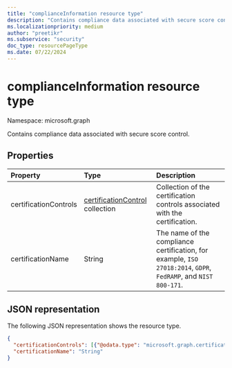 ```yaml
---
title: "complianceInformation resource type"
description: "Contains compliance data associated with secure score control."
ms.localizationpriority: medium
author: "preetikr"
ms.subservice: "security"
doc_type: resourcePageType
ms.date: 07/22/2024
---
```


# complianceInformation resource type

Namespace: microsoft.graph

Contains compliance data associated with secure score control.

## Properties

|Property |Type |Description |
|:--|:--|:--|
|certificationControls|[certificationControl](certificationcontrol.md) collection|Collection of the certification controls associated with the certification.|
|certificationName|String| The name of the compliance certification, for example, `ISO 27018:2014`, `GDPR`, `FedRAMP`, and `NIST 800-171`. |

## JSON representation

The following JSON representation shows the resource type.

<!-- {
  "blockType": "resource",
  "optionalProperties": [

  ],
  "@odata.type": "microsoft.graph.complianceInformation"
}-->
```json
{
  "certificationControls": [{"@odata.type": "microsoft.graph.certificationControl"}],
  "certificationName": "String"
}
```

<!-- {
  "type": "#page.annotation",
  "description": "complianceInformation resource",
  "keywords": "",
  "section": "documentation",
  "tocPath": ""
}-->
